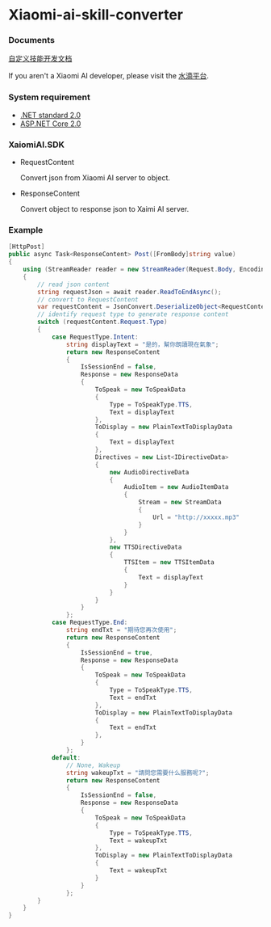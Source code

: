 # Xiaomi-ai-skill-converter 

### Documents
[自定义技能开发文档](https://shuidi.mi.com/documents/Home?type=/doc/render_markdown/CustomSkills)

If you aren't a Xiaomi AI developer, please visit the [水滴平台](https://shuidi.mi.com/).

### System requirement
* [.NET standard 2.0](https://docs.microsoft.com/en-us/dotnet/standard/net-standard)
* [ASP.NET Core 2.0](https://docs.microsoft.com/en-us/aspnet/core/aspnetcore-2.0)

### XaiomiAI.SDK
* RequestContent

  Convert json from Xiaomi AI server to object.

* ResponseContent

  Convert object to response json to Xaimi AI server.

### Example
```csharp
[HttpPost]
public async Task<ResponseContent> Post([FromBody]string value)
{
    using (StreamReader reader = new StreamReader(Request.Body, Encoding.UTF8))
    {
        // read json content
        string requestJson = await reader.ReadToEndAsync();
        // convert to RequestContent 
        var requestContent = JsonConvert.DeserializeObject<RequestContent>(requestJson);
        // identify request type to generate response content
        switch (requestContent.Request.Type)
        {
            case RequestType.Intent:
                string displayText = "是的，幫你朗讀現在氣象";
                return new ResponseContent
                {
                    IsSessionEnd = false,
                    Response = new ResponseData
                    {
                        ToSpeak = new ToSpeakData
                        {
                            Type = ToSpeakType.TTS,
                            Text = displayText
                        },
                        ToDisplay = new PlainTextToDisplayData
                        {
                            Text = displayText
                        },
                        Directives = new List<IDirectiveData>
                        {
                            new AudioDirectiveData
                            {
                                AudioItem = new AudioItemData
                                {
                                    Stream = new StreamData
                                    {
                                        Url = "http://xxxxx.mp3"
                                    }
                                }
                            },
                            new TTSDirectiveData
                            {
                                TTSItem = new TTSItemData
                                {
                                    Text = displayText
                                }
                            }
                        }
                    }
                };
            case RequestType.End:
                string endTxt = "期待您再次使用";
                return new ResponseContent
                {
                    IsSessionEnd = true,
                    Response = new ResponseData
                    {
                        ToSpeak = new ToSpeakData
                        {
                            Type = ToSpeakType.TTS,
                            Text = endTxt
                        },
                        ToDisplay = new PlainTextToDisplayData
                        {
                            Text = endTxt
                        },
                    }
                };
            default:
                // None, Wakeup
                string wakeupTxt = "請問您需要什么服務呢?";
                return new ResponseContent
                {
                    IsSessionEnd = false,
                    Response = new ResponseData
                    {
                        ToSpeak = new ToSpeakData
                        {
                            Type = ToSpeakType.TTS,
                            Text = wakeupTxt
                        },
                        ToDisplay = new PlainTextToDisplayData
                        {
                            Text = wakeupTxt
                        }
                    }
                };
        }
    }
}
```